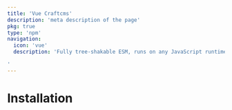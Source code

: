 ```yaml
---
title: 'Vue Craftcms'
description: 'meta description of the page'
pkg: true
type: 'npm'
navigation: 
  icon: 'vue'
  description: 'Fully tree-shakable ESM, runs on any JavaScript runtime, Browser, Node.js, Cloudflare Workers, etc.

'
---
```


# Installation